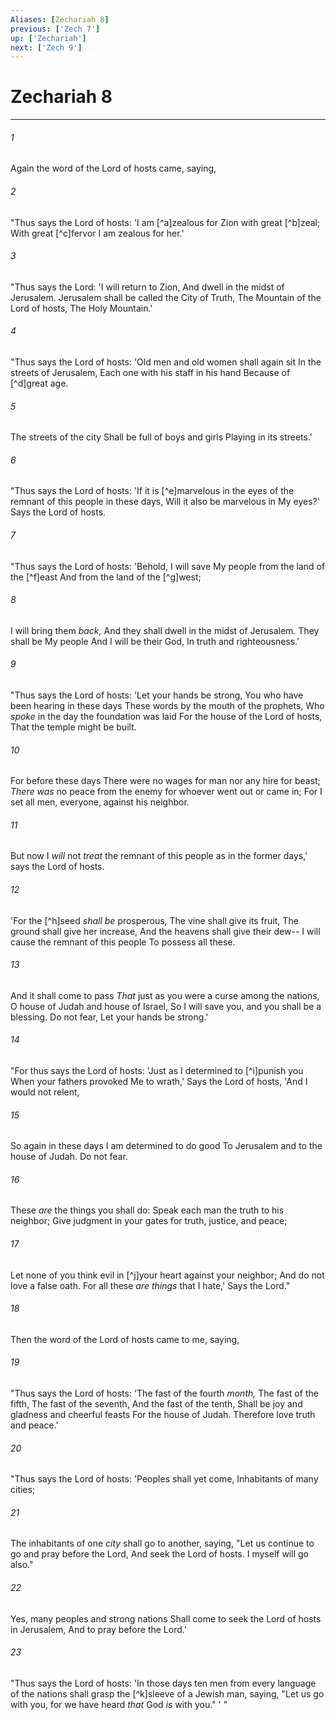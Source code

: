 ```yaml
---
Aliases: [Zechariah 8]
previous: ['Zech 7']
up: ['Zechariah']
next: ['Zech 9']
---
```

# Zechariah 8

***


###### 1 
Again the word of the Lord of hosts came, saying, 

###### 2 
"Thus says the Lord of hosts: 'I am [^a]zealous for Zion with great [^b]zeal; With great [^c]fervor I am zealous for her.' 

###### 3 
"Thus says the Lord: 'I will return to Zion, And dwell in the midst of Jerusalem. Jerusalem shall be called the City of Truth, The Mountain of the Lord of hosts, The Holy Mountain.' 

###### 4 
"Thus says the Lord of hosts: 'Old men and old women shall again sit In the streets of Jerusalem, Each one with his staff in his hand Because of [^d]great age. 

###### 5 
The streets of the city Shall be full of boys and girls Playing in its streets.' 

###### 6 
"Thus says the Lord of hosts: 'If it is [^e]marvelous in the eyes of the remnant of this people in these days, Will it also be marvelous in My eyes?' Says the Lord of hosts. 

###### 7 
"Thus says the Lord of hosts: 'Behold, I will save My people from the land of the [^f]east And from the land of the [^g]west; 

###### 8 
I will bring them _back,_ And they shall dwell in the midst of Jerusalem. They shall be My people And I will be their God, In truth and righteousness.' 

###### 9 
"Thus says the Lord of hosts: 'Let your hands be strong, You who have been hearing in these days These words by the mouth of the prophets, Who _spoke_ in the day the foundation was laid For the house of the Lord of hosts, That the temple might be built. 

###### 10 
For before these days There were no wages for man nor any hire for beast; _There was_ no peace from the enemy for whoever went out or came in; For I set all men, everyone, against his neighbor. 

###### 11 
But now I _will_ not _treat_ the remnant of this people as in the former days,' says the Lord of hosts. 

###### 12 
'For the [^h]seed _shall be_ prosperous, The vine shall give its fruit, The ground shall give her increase, And the heavens shall give their dew-- I will cause the remnant of this people To possess all these. 

###### 13 
And it shall come to pass _That_ just as you were a curse among the nations, O house of Judah and house of Israel, So I will save you, and you shall be a blessing. Do not fear, Let your hands be strong.' 

###### 14 
"For thus says the Lord of hosts: 'Just as I determined to [^i]punish you When your fathers provoked Me to wrath,' Says the Lord of hosts, 'And I would not relent, 

###### 15 
So again in these days I am determined to do good To Jerusalem and to the house of Judah. Do not fear. 

###### 16 
These _are_ the things you shall do: Speak each man the truth to his neighbor; Give judgment in your gates for truth, justice, and peace; 

###### 17 
Let none of you think evil in [^j]your heart against your neighbor; And do not love a false oath. For all these _are things_ that I hate,' Says the Lord." 

###### 18 
Then the word of the Lord of hosts came to me, saying, 

###### 19 
"Thus says the Lord of hosts: 'The fast of the fourth _month,_ The fast of the fifth, The fast of the seventh, And the fast of the tenth, Shall be joy and gladness and cheerful feasts For the house of Judah. Therefore love truth and peace.' 

###### 20 
"Thus says the Lord of hosts: 'Peoples shall yet come, Inhabitants of many cities; 

###### 21 
The inhabitants of one _city_ shall go to another, saying, "Let us continue to go and pray before the Lord, And seek the Lord of hosts. I myself will go also." 

###### 22 
Yes, many peoples and strong nations Shall come to seek the Lord of hosts in Jerusalem, And to pray before the Lord.' 

###### 23 
"Thus says the Lord of hosts: 'In those days ten men from every language of the nations shall grasp the [^k]sleeve of a Jewish man, saying, "Let us go with you, for we have heard _that_ God _is_ with you." ' "
